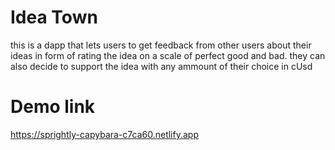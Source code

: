 # Idea Town

this is a dapp that lets users to get feedback from other users about their ideas in form of rating the idea on a scale of perfect good and bad. they can also decide to support the idea with any ammount of their choice in cUsd

# Demo link

https://sprightly-capybara-c7ca60.netlify.app


